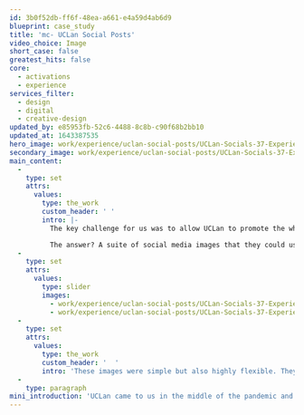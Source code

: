 ```yaml
---
id: 3b0f52db-ff6f-48ea-a661-e4a59d4ab6d9
blueprint: case_study
title: 'mc- UCLan Social Posts'
video_choice: Image
short_case: false
greatest_hits: false
core:
  - activations
  - experience
services_filter:
  - design
  - digital
  - creative-design
updated_by: e85953fb-52c6-4488-8c8b-c90f68b2bb10
updated_at: 1643387535
hero_image: work/experience/uclan-social-posts/UCLan-Socials-37-Experience-Full-Image-1360x768.5.jpg
secondary_image: work/experience/uclan-social-posts/UCLan-Socials-37-Experience-Secondary-Image-896x597.jpg
main_content:
  -
    type: set
    attrs:
      values:
        type: the_work
        custom_header: ' '
        intro: |-
          The key challenge for us was to allow UCLan to promote the whole concept of Leading Lancashire, rather than just individual events. We worked with UCLan to develop a brief that they'd be happy with before we jumped into the creative.

          The answer? A suite of social media images that they could use to tell the story of individuals on their leadership journey. We worked through a few iterations of creative to show what might be possible. In the end, we settled on a concept called "Your Story". The idea references the fact that a career is like a book with multiple chapters, and the future of your story is linked to the things you do, part of which is all about learning. 
  -
    type: set
    attrs:
      values:
        type: slider
        images:
          - work/experience/uclan-social-posts/UCLan-Socials-37-Experience-Small-740x416.25-1.jpg
          - work/experience/uclan-social-posts/UCLan-Socials-37-Experience-Small-740x416.25-2.jpg
  -
    type: set
    attrs:
      values:
        type: the_work
        custom_header: '  '
        intro: 'These images were simple but also highly flexible. They can be used with different text, but also in different colours to represent different aspects of the Leading Lancashire offer. In the end, this is bold and impactful idea that will stand the test of time for UCLan.'
  -
    type: paragraph
mini_introduction: 'UCLan came to us in the middle of the pandemic and in the middle of a pickle. How could they engage businesses and workers in Lancashire to consider their events, which were rapidly shifting to an online format?'
---
```

